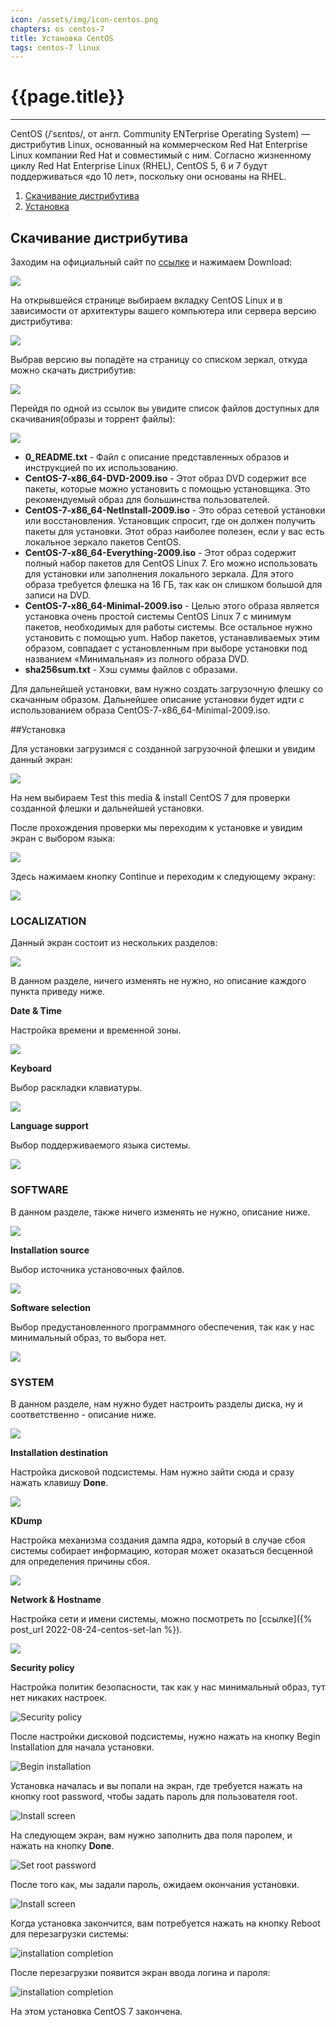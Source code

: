 ```yaml
---
icon: /assets/img/icon-centos.png
chapters: os centos-7
title: Установка CentOS
tags: centos-7 linux
---
```

# {{page.title}}

---

CentOS (/ˈsɛntɒs/, от англ. Community ENTerprise Operating System) — дистрибутив Linux, основанный на коммерческом Red Hat Enterprise Linux компании Red Hat и совместимый с ним. Согласно жизненному циклу Red Hat Enterprise Linux (RHEL), CentOS 5, 6 и 7 будут поддерживаться «до 10 лет», поскольку они основаны на RHEL.

1. [Скачивание дистрибутива](#download)
2. [Установка](#intall)

## <a name="download"></a>Скачивание дистрибутива
Заходим на официальный сайт по [ссылке](https://www.centos.org/) и нажимаем Download:

![](/assets/img/2022-08-24/centos_install_1.png)

На открывшейся странице выбираем вкладку CentOS Linux и в зависимости от архитектуры вашего компьютера или сервера версию дистрибутива:

![](/assets/img/2022-08-24/centos_install_2.png)

Выбрав версию вы попадёте на страницу со списком зеркал, откуда можно скачать дистрибутив:

![](/assets/img/2022-08-24/centos_install_3.png)

Перейдя по одной из ссылок вы увидите список файлов доступных для скачивания(образы и торрент файлы):

![](/assets/img/2022-08-24/centos_install_4.png)

- **0_README.txt** - Файл с описание представленных образов и инструкцией по их использованию.
- **CentOS-7-x86_64-DVD-2009.iso** - Этот образ DVD содержит все пакеты, которые можно установить с помощью установщика. Это рекомендуемый образ для большинства пользователей.
- **CentOS-7-x86_64-NetInstall-2009.iso** - Это образ сетевой установки или восстановления. Установщик спросит, где он должен получить пакеты для установки. Этот образ наиболее полезен, если у вас есть локальное зеркало пакетов CentOS.
- **CentOS-7-x86_64-Everything-2009.iso** - Этот образ содержит полный набор пакетов для CentOS Linux 7. Его можно использовать для установки или заполнения локального зеркала. Для этого образа требуется флешка на 16 ГБ, так как он слишком большой для записи на DVD.
- **CentOS-7-x86_64-Minimal-2009.iso** - Целью этого образа является установка очень простой системы CentOS Linux 7 с минимум пакетов, необходимых для работы системы. Все остальное нужно установить с помощью yum. Набор пакетов, устанавливаемых этим образом, совпадает с установленным при выборе установки под названием «Минимальная» из полного образа DVD.
- **sha256sum.txt** - Хэш суммы файлов с образами.

Для дальнейшей установки, вам нужно создать загрузочную флешку со скачанным образом. Дальнейшее описание установки будет идти с использованием образа CentOS-7-x86_64-Minimal-2009.iso.

##<a name="install"></a>Установка

Для установки загрузимся с созданной загрузочной флешки и увидим данный экран:

![](/assets/img/2022-08-24/centos_install_5.png)

На нем выбираем Test this media & install CentOS 7 для проверки созданной флешки и дальнейшей установки.

После прохождения проверки мы переходим к установке и увидим экран с выбором языка:

![](/assets/img/2022-08-24/centos_install_6.png)

Здесь нажимаем кнопку Continue и переходим к следующему экрану:

![](/assets/img/2022-08-24/centos_install_7.png)

### LOCALIZATION

Данный экран состоит из нескольких разделов:

![](/assets/img/2022-08-24/centos_install_8.png)

В данном разделе, ничего изменять не нужно, но описание каждого пункта приведу ниже.

**Date & Time**

Настройка времени и временной зоны.

![](/assets/img/2022-08-24/centos_install_8_1.png)

**Keyboard**

Выбор раскладки клавиатуры.

![](/assets/img/2022-08-24/centos_install_8_2.png)

**Language support**

Выбор поддерживаемого языка системы.

![](/assets/img/2022-08-24/centos_install_8_3.png)

### SOFTWARE

В данном разделе, также ничего изменять не нужно, описание ниже.

![](/assets/img/2022-08-24/centos_install_9.png)

**Installation source**

Выбор источника установочных файлов.

![](/assets/img/2022-08-24/centos_install_9_1.png)

**Software selection**

Выбор предустановленного программного обеспечения, так как у нас минимальный образ, то выбора нет.

![](/assets/img/2022-08-24/centos_install_9_2.png)

### SYSTEM

В данном разделе, нам нужно будет настроить разделы диска, ну и соответственно - описание ниже.

![](/assets/img/2022-08-24/centos_install_10.png)

**Installation destination**

Настройка дисковой подсистемы. Нам нужно зайти сюда и сразу нажать клавишу **Done**.

![](/assets/img/2022-08-24/centos_install_10_1.png)

**KDump**

Настройка механизма создания дампа ядра, который в случае сбоя системы собирает информацию, которая может оказаться бесценной для определения причины сбоя.

![](/assets/img/2022-08-24/centos_install_10_2.png)

**Network & Hostname**

<!-- Сделать ссылку завтра -->
Настройка сети и имени системы, можно посмотреть по [ссылкe]({% post_url 2022-08-24-centos-set-lan %}).

![](/assets/img/2022-08-24/centos_install_10_3.png)

**Security policy**

Настройка политик безопасности, так как у нас минимальный образ, тут нет никаких настроек.

![Security policy](/assets/img/2022-08-24/centos_install_10_4.png)

После настройки дисковой подсистемы, нужно нажать на кнопку Begin Installation для начала установки.

![Begin installation](/assets/img/2022-08-24/centos_install_11.png)

Установка началась и вы попали на экран, где требуется нажать на кнопку root password, чтобы задать пароль для пользователя root.

![Install screen](/assets/img/2022-08-24/centos_install_12.png)

На следующем экран, вам нужно заполнить два поля паролем, и нажать на кнопку **Done**.

![Set root password](/assets/img/2022-08-24/centos_install_13.png)

После того как, мы задали пароль, ожидаем окончания установки.

![Install screen](/assets/img/2022-08-24/centos_install_14.png)

Когда установка закончится, вам потребуется нажать на кнопку Reboot для перезагрузки системы:

![installation completion](/assets/img/2022-08-24/centos_install_15.png)

После перезагрузки появится экран ввода логина и пароля:

![installation completion](/assets/img/2022-08-24/centos_install_16.png)

На этом установка CentOS 7 закончена.









